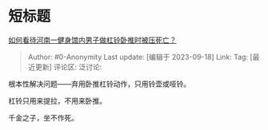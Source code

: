 # 短标题
[如何看待河南一健身馆内男子做杠铃卧推时被压死亡？](https://www.zhihu.com/question/622349238/answer/3216470211)

> Author: #0-Anonymity
> Last update: [编辑于 2023-09-18]
> Link:
> Tag: [最近更新]
> 评论区:
> 泛讨论:

根本性解决问题——弃用卧推杠铃动作，只用铃壶或哑铃。

杠铃只用来提拉，不用来卧推。

千金之子，坐不作死。